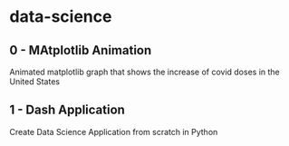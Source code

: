 # data-science

## 0 - MAtplotlib Animation

Animated matplotlib graph that shows the increase of covid doses in the United States

## 1 - Dash Application

Create Data Science Application from scratch in Python 
